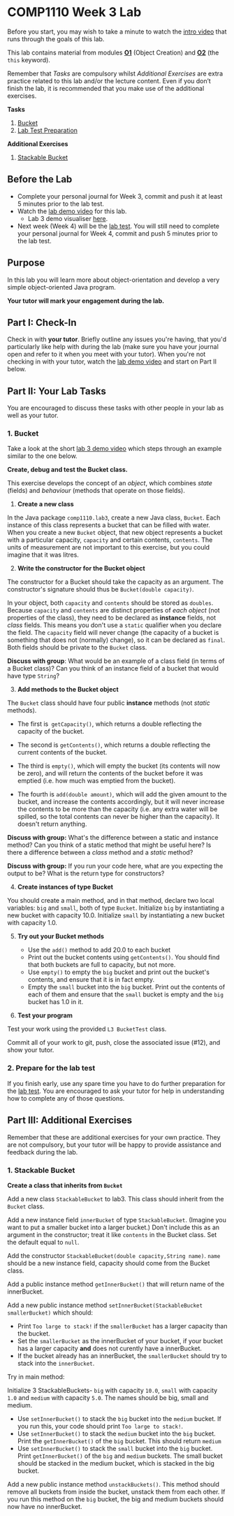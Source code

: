 # COMP1110 Week 3 Lab

Before you start, you may wish to take a minute to watch the [intro video](https://cs.anu.edu.au/courses/comp1110/labs/mp4/lab3-intro.mp4) that runs through the goals of this lab.

This lab contains material from modules [**O1**](https://cs.anu.edu.au/courses/comp1110/lectures/theme/#O1) (Object Creation) and [**O2**](https://cs.anu.edu.au/courses/comp1110/lectures/theme/#O2) (the `this` keyword).

Remember that *Tasks* are compulsory whilst *Additional Exercises* are extra practice related to this lab and/or the lecture content. Even if you don’t finish the lab, it is recommended that you make use of the additional exercises.

**Tasks**
1. [Bucket](#1-bucket)
2. [Lab Test Preparation](#2-prepare-for-the-lab-test)

**Additional Exercises**
1. [Stackable Bucket](#1-stackable-bucket)

## Before the Lab

* Complete your personal journal for Week 3, commit and push it at least 5 minutes prior to the lab test.
* Watch the [lab demo video](https://cs.anu.edu.au/courses/comp1110/labs/mp4/lab3-demo.mp4) for this lab.
  * Lab 3 demo visualiser [here](https://cscircles.cemc.uwaterloo.ca/java_visualize/#code=public+class+BallsBag+%7B%0A/*%0ADesign+goal%3A%0A1.+owner%0A2.+number%0A3.+add+a+ball/balls%0A4.+drop+a+ball/balls%0A5.+showing+the+ball+object%0A+*/%0A%0A++++private+String+owner%3B%0A++++private+int+number%3B%0A%0A++++BallsBag+(String+name)+%7B%0A++++++++this.owner+%3D+name%3B%0A++++%7D%0A%0A++++void+addBall()+%7B%0A++++++++number%2B%2B%3B%0A++++%7D%0A%0A++++void+addBalls(int+amount)+%7B%0A+++++++number+%2B%3D+amount%3B%0A++++%7D%0A%0A++++void+dropBall()+%7B%0A++++++++number--%3B%0A++++%7D%0A%0A++++void+dropBall(int+amount)+%7B%0A++++++++number+-%3D+amount%3B%0A++++%7D%0A%0A++++%40Override%0A++++public+String+toString()+%7B%0A++++++++return+%22BallsBag%7B%22+%2B%0A++++++++++++++++%22owner%3D'%22+%2B+owner+%2B+'%5C''+%2B%0A++++++++++++++++%22,+number%3D%22+%2B+number+%2B%0A++++++++++++++++'%7D'%3B%0A++++%7D%0A%0A++++public+static+void+main(String%5B%5D+args)+%7B%0A++++++++BallsBag+bagForLeo+%3D+new+BallsBag(%22Leopold%22)%3B%0A%0A++++++++System.out.println(bagForLeo)%3B%0A%0A++++++++bagForLeo.addBall()%3B%0A%0A++++++++System.out.println(bagForLeo)%3B%0A%0A++++++++bagForLeo.addBalls(6)%3B%0A%0A++++++++System.out.println(bagForLeo)%3B%0A%0A++++++++bagForLeo.dropBall()%3B%0A++++++++bagForLeo.dropBall(5)%3B%0A%0A++++++++System.out.println(bagForLeo)%3B%0A++++%7D%0A%7D&mode=edit).
* Next week (Week 4) will be the [lab test](https://cs.anu.edu.au/courses/comp1110/assessments/labtest/).
  You will still need to complete your personal journal for Week 4, commit and push 5 minutes prior to the lab test.

## Purpose

In this lab you will learn more about object-orientation and
develop a very simple object-oriented Java program.

**Your tutor will mark your engagement during the lab.**

## Part I: Check-In

Check in with **your tutor**.  Briefly outline any issues you're having, that you'd particularly like help with during the lab (make sure you have your journal open and refer to it when you meet with your tutor).
When you're not checking in with your tutor, watch the [lab demo video](https://cs.anu.edu.au/courses/comp1110/labs/mp4/lab3-demo.mp4) and start on Part II below.

## Part II: Your Lab Tasks

You are encouraged to discuss these tasks with other people in your lab as well as your tutor. 

### 1. Bucket

Take a look at the short [lab 3 demo video](https://cs.anu.edu.au/courses/comp1110/labs/mp4/lab3-demo.mp4) which steps through an example similar to the one below.

**Create, debug and test the Bucket class.**

This exercise develops the concept of an *object*, which combines *state* (fields) and *behaviour* (methods that operate on those fields).

1.    **Create a new class**

In the Java package `comp1110.lab3`, create a new Java class, `Bucket`.
Each instance of this class represents a bucket that can be filled with water.
When you create a new `Bucket` object, that new object represents a bucket with a particular capacity, `capacity` and certain contents, `contents`.
The units of measurement are not important to this exercise, but you could imagine
that it was litres.

2.    **Write the constructor for the Bucket object**

The constructor for a Bucket should take the capacity as an argument.   The constructor's
signature should thus be `Bucket(double capacity)`.

In your object, both `capacity`
and `contents` should be stored as `doubles`.  Because `capacity` and `contents` are distinct
properties of *each object* (not properties of the class), they need to be
declared as **instance** fields, not *class* fields.
This means you don't use a `static` qualifier when you declare the field.   The `capacity` field will never
change (the capacity of a bucket is something that does not (normally) change), so it
can be declared as `final`.   Both fields should be private to the `Bucket` class.

**Discuss with group**: What would be an example of a class field (in terms of a Bucket class)? Can you think of an instance field of a bucket that would have type `String`?

3.  **Add methods to the Bucket object**

The `Bucket` class should have four public **instance** methods (not *static* methods).

 * The first is` getCapacity()`, which returns a double reflecting the capacity of the bucket.

 * The second is `getContents()`, which returns a double reflecting the current contents of the bucket.

 * The third is `empty()`, which will empty the bucket (its contents will now be zero), and will
 return the contents of the bucket before it was emptied (i.e. how much was emptied from the bucket).

 * The fourth is `add(double amount)`, which will add the given amount to the bucket, and increase
 the contents accordingly, but it will never increase the contents to be more than the capacity
 (i.e. any extra water will be spilled, so the total contents can never be higher than the capacity).
 It doesn't return anything.

**Discuss with group:** What's the difference between a static and instance method?
    Can you think of a static method that might be useful here?
    Is there a difference between a *class* method and a *static* method?

**Discuss with group:** If you run your code here, what are you expecting the output to be? What is the return type for constructors?

4.   **Create instances of type Bucket**

You should create a main method, and in that method, declare two local variables:
`big` and `small`, both of type `Bucket`.   Initialize `big` by
instantiating a new bucket with capacity 10.0.   Initialize `small` by instantiating
a new bucket with capacity 1.0.

5.  **Try out your Bucket methods**

    * Use the `add()` method to add 20.0 to each bucket
    * Print out the bucket contents using `getContents()`.  You should find that both buckets are full to capacity, but not more.
    * Use `empty()` to empty the `big` bucket and  print out the bucket's contents, and ensure that it is in fact empty.
    * Empty the `small` bucket into the `big` bucket.  Print out the contents of each of them and ensure that the `small` bucket is empty
    and the `big` bucket has 1.0 in it.


6.   **Test your program**

Test your work using the provided `L3 BucketTest` class.

Commit all of your work to git, push, close the associated issue (#12), and show your tutor.


### 2. Prepare for the lab test

If you finish early, use any spare time you have to do further preparation
for the [lab test](https://cs.anu.edu.au/courses/comp1110/assessments/labtest/). You are encouraged to ask your tutor
for help in understanding how to complete any of those questions.


## Part III: Additional Exercises 

Remember that these are additional exercises for your own practice. They are not compulsory, but your tutor will be happy to provide assistance and feedback during the lab. 

### 1. Stackable Bucket

**Create a class that inherits from `Bucket`**

Add a new class `StackableBucket` to lab3. This class should inherit from the `Bucket` class.

Add a new instance field `innerBucket` of type `StackableBucket`. (Imagine you want to put a smaller bucket into a larger bucket.) Don't include this as an argument in the constructor; treat it like `contents` in the Bucket class.
Set the default equal to `null`.


Add the constructor `StackableBucket(double capacity,String name)`.
`name` should be a new instance field, capacity should come from the Bucket class.


Add a public instance method `getInnerBucket()` that will return name of the innerBucket.

Add a new public instance method `setInnerBucket(StackableBucket smallerBucket)` which should:
* Print `Too large to stack!` if the `smallerBucket` has a larger capacity than the bucket.
* Set the `smallerBucket` as the innerBucket of your bucket, if your bucket has a larger capacity **and** does not curently have a innerBucket.
* If the bucket already has an innerBucket, the `smallerBucket` should try to stack into the `innerBucket`.

Try in main method:

Initialize 3 StackableBuckets- `big` with capacity `10.0`, `small` with capacity `1.0` and `medium` with capacity `5.0`. The names should be big, small and medium.
* Use `setInnerBucket()` to stack the `big` bucket into the `medium` bucket. If you run this, your code should print `Too large to stack!`.
* Use `setInnerBucket()` to stack the `medium` bucket into the `big` bucket. Print the `getInnerBucket()` of the `big` bucket. This should return `medium`
* Use `setInnerBucket()` to stack the `small` bucket into the `big` bucket. Print `getInnerBucket()` of the `big` and `medium` buckets. The small bucket should be stacked in the medium bucket, which is stacked in the big bucket.


Add a new public instance method `unstackBuckets()`. This method should remove all buckets from inside the bucket, unstack them from each other.
If you run this method on the `big` bucket, the big and medium buckets should now have no innerBucket.

